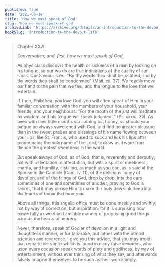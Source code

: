 ```yaml
---
published: true
date: '2021-06-16'
title: 'How we must speak of God'
slug: 'how-we-must-speak-of-god'
archiveLink: 'https://archive.org/details/an-introduction-to-the-devout-life/page/173?view=theater'
bookSlug: 'introduction-to-the-devout-life'
---
```


> Chapter XXVI.
>
> *Conversation; and, first, how we must speak of God.*
>
> As physicians discover the health or sickness of a man by looking on his tongue, so our words are true indications of the quality of our souls. Our Saviour says: "By thy words thou shalt be justified, and by thy words thou shalt be condemned" (Matt. xii. 37). We readily move our hand to the pain that we feel, and the tongue to the love that we entertain.
>
> If, then, Philothea, you love God, you will often speak of Him in your familiar conversation, with the members of your household, your friends, and your neighbours: "For the mouth of the just will meditate on wisdom, and his tongue will speak judgment." (Ps. xxxvi. 30). As bees with their little mouths sip nothing but honey, so should your tongue be always sweetened with God, and find no greater pleasure than in the sweet praises and blessings of his name flowing between your lips, like St. Francis, who used to suck and lick his lips after pronouncing the holy name of the Lord, to draw as it were from thence the greatest sweetness in the world.
>
> But speak always of God, as of God; that is, reverently and devoutly; not with ostentation or affectation, but with a spirit of meekness, charity, and humility, distilling, as much as you can, as is said of the Spouse in the Canticle (Cant. iv. 11), of the delicious honey of devotion, and of the things of God, drop by drop, into the ears sometimes of one and sometimes of another, praying to God in secret, that it may please Him to make this holy dew sink deep into the hearts of those that hear you.
>
> Above all things, this angelic office must be done meekly and swiftly; not by way of correction, but inspiration: for it is surprising how powerfully a sweet and amiable manner of proposing good things attracts the hearts of hearers.
>
> Never, therefore, speak of God or of devotion in a light and thoughtless manner, or for talk-sake, but rather with the utmost attention and reverence. I give you this advice, that you may avoid that remarkable vanity which is found in many false devotees, who upon every occasion speak words of piety and godliness, by way of entertainment, without ever thinking of what they say, and afterwards falsely imagine themselves to be such as their words imply.
